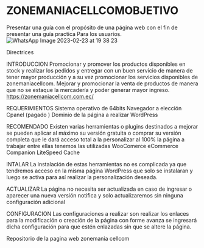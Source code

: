 # ZONEMANIACELLCOMOBJETIVO
Presentar una guía con el propósito de una página web con el fin de presentar una guía practica
Para los usuarios.
![WhatsApp Image 2023-02-23 at 19 38 23](https://user-images.githubusercontent.com/119636098/223016178-debe301f-11e7-4957-8562-b61b787dbed1.jpeg)

Directrices

INTRODUCCION
Promocionar y promover los productos disponibles en stock y realizar los pedidos y entregar con un buen servicio de manera de tener mayor producción y a su vez promocionar los servicios disponibles de zonemaniacellcom.
Mejorar y promocionar la venta de productos de manera que no se estaque la mercadería y poder generar mayor ingreso.
https://zonemaniacellcom.com.ec/


REQUERIMIENTOS
Sistema operativo de 64bits
Navegador a elección
Cpanel   (pagado )
Dominio de la página a realizar
WordPress

RECOMENDADO
Existen varias herramientas o  plugins destinados a mejorar se pueden aplicar al máximo su versión gratuita o comprar su versión completa que le dará acceso total a la personalizar al 100% la página a trabajar entre ellas tenemos las utilizadas
WooComerce
eCommerce Companion
LiteSpeed Cache

INTALAR 
La instalación de estas herramientas no es complicada ya que tendremos acceso en la misma página WordPress que solo se instalaran y luego se activa para así realizar la personalización deseada.

ACTUALIZAR
La página no necesita ser actualizada en caso de ingresar o aparecer una nueva versión notifica y solo actualizaremos sin ninguna configuración adicional 

CONFIGURACION
Las configuraciones a realizar son realizar los enlaces para la modificación o creación de la página con forme avanza se ingresará dicha configuración para que estén enlazadas sin que se altere la página.  

Repositorio de la pagina web zonemania cellcom
